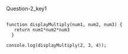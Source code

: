 Question-2_key1




```solution

function displayMultiply(num1, num2, num3) {
   return num1*num2*num3
  }
  
console.log(displayMultiply(2, 3, 4));

```